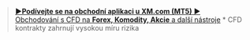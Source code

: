 >[**▶Podívejte se na obchodní aplikaci u XM.com (MT5)** ▶ Obchodování s CFD na **Forex, Komodity, Akcie** a další nástroje](http://blog.forexsrovnavac.cz/xm.com) * CFD kontrakty zahrnují vysokou míru rizika